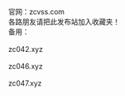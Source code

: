 官网：zcvss.com<br> 
各路朋友请把此发布站加入收藏夹！<br>
备用：<br>
<br>
zc042.xyz<br>
       <br>
zc046.xyz<br>
       <br>
zc047.xyz<br>
       <br>


       
